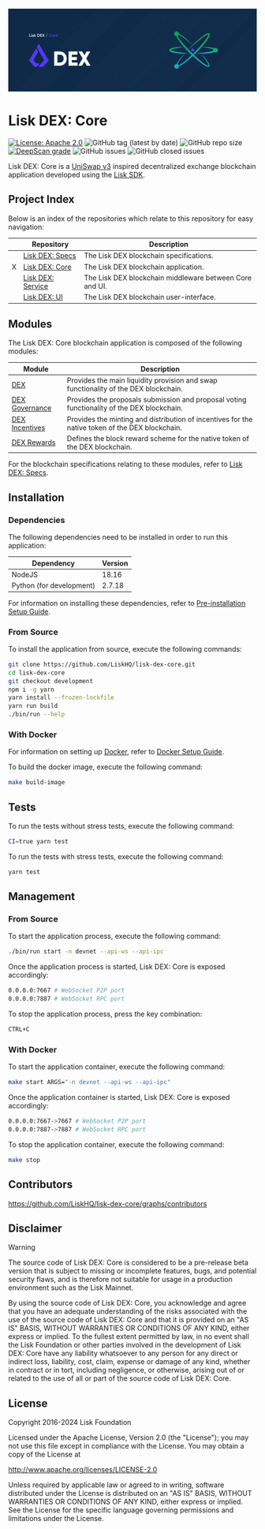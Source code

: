 ![Lisk DEX: Core](docs/assets/banner_core.png 'Lisk DEX: Core')

# Lisk DEX: Core

[![License: Apache 2.0](https://img.shields.io/badge/License-Apache%202.0-blue.svg)](http://www.apache.org/licenses/LICENSE-2.0)
![GitHub tag (latest by date)](https://img.shields.io/github/v/tag/liskhq/lisk-dex-core)
![GitHub repo size](https://img.shields.io/github/repo-size/liskhq/lisk-dex-core)
[![DeepScan grade](https://deepscan.io/api/teams/19600/projects/26306/branches/834300/badge/grade.svg?token=a1fa0980263b30233c0ddf1e9c3ed778290db2ee)](https://deepscan.io/dashboard#view=project&tid=19600&pid=26306&bid=834300)
![GitHub issues](https://img.shields.io/github/issues-raw/liskhq/lisk-dex-core)
![GitHub closed issues](https://img.shields.io/github/issues-closed-raw/liskhq/lisk-dex-core)

Lisk DEX: Core is a [UniSwap v3](https://blog.uniswap.org/uniswap-v3) inspired decentralized exchange blockchain application developed using the [Lisk SDK](https://github.com/LiskHQ/lisk-sdk).

## Project Index

Below is an index of the repositories which relate to this repository for easy navigation:

|     | Repository                                                                               | Description                                             |
| --- | ---------------------------------------------------------------------------------------- | ------------------------------------------------------- |
|     | [Lisk DEX: Specs](https://github.com/LiskHQ/lisk-dex-specs?tab=readme-ov-file#index)     | The Lisk DEX blockchain specifications.                 |
| X   | [Lisk DEX: Core](https://github.com/LiskHQ/lisk-dex-core?tab=readme-ov-file#index)       | The Lisk DEX blockchain application.                    |
|     | [Lisk DEX: Service](https://github.com/LiskHQ/lisk-dex-service?tab=readme-ov-file#index) | The Lisk DEX blockchain middleware between Core and UI. |
|     | [Lisk DEX: UI](https://github.com/LiskHQ/lisk-dex-ui?tab=readme-ov-file#index)           | The Lisk DEX blockchain user-interface.                 |

## Modules

The Lisk DEX: Core blockchain application is composed of the following modules:

| Module                                          | Description                                                                                     |
| ----------------------------------------------- | ----------------------------------------------------------------------------------------------- |
| [DEX](src/app/modules/dex)                      | Provides the main liquidity provision and swap functionality of the DEX blockchain.             |
| [DEX Governance](src/app/modules/dexGovernance) | Provides the proposals submission and proposal voting functionality of the DEX blockchain.      |
| [DEX Incentives](src/app/modules/dexIncentives) | Provides the minting and distribution of incentives for the native token of the DEX blockchain. |
| [DEX Rewards](src/app/modules/dexRewards)       | Defines the block reward scheme for the native token of the DEX blockchain.                     |

For the blockchain specifications relating to these modules, refer to [Lisk DEX: Specs](https://github.com/LiskHQ/lisk-dex-specs).

## Installation

### Dependencies

The following dependencies need to be installed in order to run this application:

| Dependency               | Version |
| ------------------------ | ------- |
| NodeJS                   | 18.16   |
| Python (for development) | 2.7.18  |

For information on installing these dependencies, refer to [Pre-installation Setup Guide](https://lisk.com/documentation/lisk-core/setup/source.html#source-pre-install).

### From Source

To install the application from source, execute the following commands:

```bash
git clone https://github.com/LiskHQ/lisk-dex-core.git
cd lisk-dex-core
git checkout development
npm i -g yarn
yarn install --frozen-lockfile
yarn run build
./bin/run --help
```

### With Docker

For information on setting up [Docker](https://www.docker.com/), refer to [Docker Setup Guide](https://lisk.com/documentation/lisk-core/setup/docker.html).

To build the docker image, execute the following command:

```bash
make build-image
```

## Tests

To run the tests without stress tests, execute the following command:

```bash
CI=true yarn test
```

To run the tests with stress tests, execute the following command:

```bash
yarn test
```

## Management

### From Source

To start the application process, execute the following command:

```bash
./bin/run start -n devnet --api-ws --api-ipc
```

Once the application process is started, Lisk DEX: Core is exposed accordingly:

```bash
0.0.0.0:7667 # WebSocket P2P port
0.0.0.0:7887 # WebSocket RPC port
```

To stop the application process, press the key combination:

```bash
CTRL+C
```

### With Docker

To start the application container, execute the following command:

```bash
make start ARGS="-n devnet --api-ws --api-ipc"
```

Once the application container is started, Lisk DEX: Core is exposed accordingly:

```bash
0.0.0.0:7667->7667 # WebSocket P2P port
0.0.0.0:7887->7887 # WebSocket RPC port
```

To stop the application container, execute the following command:

```bash
make stop
```

## Contributors

https://github.com/LiskHQ/lisk-dex-core/graphs/contributors

## Disclaimer

> [!WARNING]
> The source code of Lisk DEX: Core is considered to be a pre-release beta version that is subject to missing or incomplete features, bugs, and potential security flaws, and is therefore not suitable for usage in a production environment such as the Lisk Mainnet.
>
> By using the source code of Lisk DEX: Core, you acknowledge and agree that you have an adequate understanding of the risks associated with the use of the source code of Lisk DEX: Core and that it is provided on an "AS IS" BASIS, WITHOUT WARRANTIES OR CONDITIONS OF ANY KIND, either express or implied. To the fullest extent permitted by law, in no event shall the Lisk Foundation or other parties involved in the development of Lisk DEX: Core have any liability whatsoever to any person for any direct or indirect loss, liability, cost, claim, expense or damage of any kind, whether in contract or in tort, including negligence, or otherwise, arising out of or related to the use of all or part of the source code of Lisk DEX: Core.

## License

Copyright 2016-2024 Lisk Foundation

Licensed under the Apache License, Version 2.0 (the "License");
you may not use this file except in compliance with the License.
You may obtain a copy of the License at

http://www.apache.org/licenses/LICENSE-2.0

Unless required by applicable law or agreed to in writing, software
distributed under the License is distributed on an "AS IS" BASIS,
WITHOUT WARRANTIES OR CONDITIONS OF ANY KIND, either express or implied.
See the License for the specific language governing permissions and
limitations under the License.
